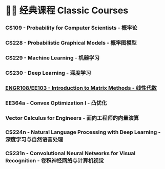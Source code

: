 # 👨‍🏫 经典课程 Classic Courses

### CS109 - Probability for Computer Scientists - 概率论
### CS228 - Probabilistic Graphical Models - 概率图模型
### CS229 - Machine Learning - 机器学习
### CS230 - Deep Learning - 深度学习
### [ENGR108/EE103 - Introduction to Matrix Methods - 线性代数](/notes/经典课程/ENGR108/)
### EE364a - Convex Optimization I - 凸优化
### Vector Calculus for Engineers - 面向工程师的向量演算
### CS224n - Natural Language Processing with Deep Learning - 深度学习与自然语言处理
### CS231n - Convolutional Neural Networks for Visual Recognition - 卷积神经网络与计算机视觉